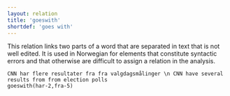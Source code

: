 ```yaml
---
layout: relation
title: 'goeswith'
shortdef: 'goes with'
---
```


This relation links two parts of a word that are separated in text that is not well edited. It is used in Norwegian for elements that constitute syntactic errors and that otherwise are difficult to assign a relation in the analysis.

~~~ sdparse
CNN har flere resultater fra fra valgdagsmålinger \n CNN have several results from from election polls
goeswith(har-2,fra-5)
~~~
<!-- Interlanguage links updated Út zář 29 20:43:19 CEST 2020 -->
